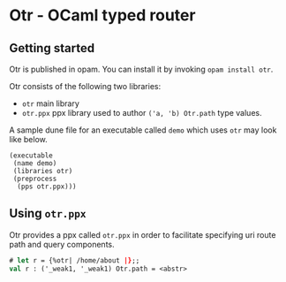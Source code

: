 # Otr - OCaml typed router

## Getting started 

Otr is published in opam. You can install it by invoking ```opam install
otr```. 

Otr consists of the following two libraries:
- `otr` main library
- `otr.ppx` ppx library used to author `('a, 'b) Otr.path` type values. 

A sample dune file for an executable called `demo` which uses `otr` may look
like below.

```
(executable
 (name demo)
 (libraries otr)
 (preprocess
  (pps otr.ppx)))

```

## Using `otr.ppx`

Otr provides a ppx called `otr.ppx` in order to facilitate specifying uri route path and query components.

```ocaml
# let r = {%otr| /home/about |};;
val r : ('_weak1, '_weak1) Otr.path = <abstr>

```
